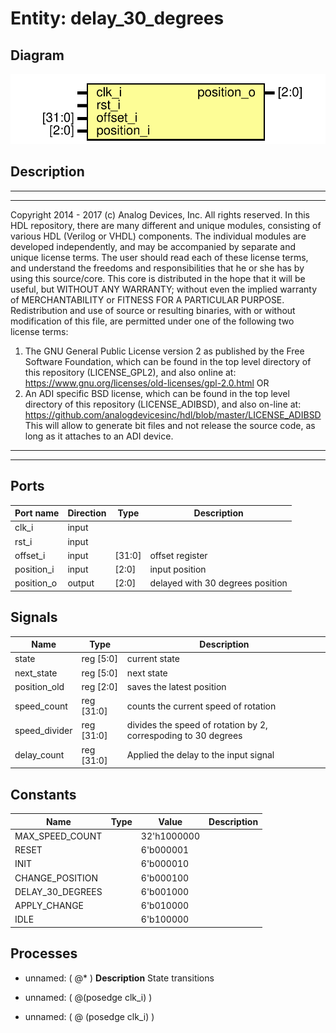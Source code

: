 # Entity: delay_30_degrees

## Diagram

![Diagram](delay_30_degrees.svg "Diagram")
## Description

***************************************************************************
 ***************************************************************************
 Copyright 2014 - 2017 (c) Analog Devices, Inc. All rights reserved.
 In this HDL repository, there are many different and unique modules, consisting
 of various HDL (Verilog or VHDL) components. The individual modules are
 developed independently, and may be accompanied by separate and unique license
 terms.
 The user should read each of these license terms, and understand the
 freedoms and responsibilities that he or she has by using this source/core.
 This core is distributed in the hope that it will be useful, but WITHOUT ANY
 WARRANTY; without even the implied warranty of MERCHANTABILITY or FITNESS FOR
 A PARTICULAR PURPOSE.
 Redistribution and use of source or resulting binaries, with or without modification
 of this file, are permitted under one of the following two license terms:
   1. The GNU General Public License version 2 as published by the
      Free Software Foundation, which can be found in the top level directory
      of this repository (LICENSE_GPL2), and also online at:
      <https://www.gnu.org/licenses/old-licenses/gpl-2.0.html>
 OR
   2. An ADI specific BSD license, which can be found in the top level directory
      of this repository (LICENSE_ADIBSD), and also on-line at:
      https://github.com/analogdevicesinc/hdl/blob/master/LICENSE_ADIBSD
      This will allow to generate bit files and not release the source code,
      as long as it attaches to an ADI device.
 ***************************************************************************
 ***************************************************************************
 
## Ports

| Port name  | Direction | Type   | Description                      |
| ---------- | --------- | ------ | -------------------------------- |
| clk_i      | input     |        |                                  |
| rst_i      | input     |        |                                  |
| offset_i   | input     | [31:0] | offset register                  |
| position_i | input     | [2:0]  | input position                   |
| position_o | output    | [2:0]  | delayed with 30 degrees position |
## Signals

| Name          | Type       | Description                                                    |
| ------------- | ---------- | -------------------------------------------------------------- |
| state         | reg [5:0]  | current state                                                  |
| next_state    | reg [5:0]  | next state                                                     |
| position_old  | reg [2:0]  | saves the latest position                                      |
| speed_count   | reg [31:0] | counts the current speed of rotation                           |
| speed_divider | reg [31:0] | divides the speed of rotation by 2, correspoding to 30 degrees |
| delay_count   | reg [31:0] | Applied the delay to the input signal                          |
## Constants

| Name             | Type | Value       | Description |
| ---------------- | ---- | ----------- | ----------- |
| MAX_SPEED_COUNT  |      | 32'h1000000 |             |
| RESET            |      | 6'b000001   |             |
| INIT             |      | 6'b000010   |             |
| CHANGE_POSITION  |      | 6'b000100   |             |
| DELAY_30_DEGREES |      | 6'b001000   |             |
| APPLY_CHANGE     |      | 6'b010000   |             |
| IDLE             |      | 6'b100000   |             |
## Processes
- unnamed: ( @* )
**Description**
State transitions

- unnamed: ( @(posedge clk_i) )
- unnamed: ( @ (posedge clk_i) )
